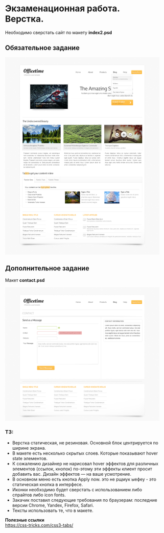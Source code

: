 # Экзаменационная работа. Верстка.

Необходимо сверстать сайт по макету **index2.psd**  

## Обязательное задание

![index2.jpg](index2.jpg)

## Дополнительное задание

Макет **contact.psd**

![contact.jpg](contact.jpg)

### **ТЗ:**
* Верстка статическая, не резиновая. Основной блок центрируется по ширине экрана.  
* В макете есть несколько скрытых слоев. Которые показывают hover state элементов.  
* К сожалению дизайнер не нарисовал hover эффектов для различных элементов (ссылок, кнопок) по-этому эти эффекты клиент просит добавить вас. Дизайн эффектов — на ваше усмотрение.  
* В основном меню есть кнопка Apply now. это не рщмук ыефеу - это статическая кнопка в интерфесе.  
* Иконки необходимо будет сверстать с использованием либо спрайтов либо icon fonts.  
* Закачик поставил следующие требования по браузерам: последние версии Chrome, Yandex, Firefox, Safari.  
* Тексты использовать те, что в макете.  


**Полезные ссылки**  
<https://css-tricks.com/css3-tabs/>
